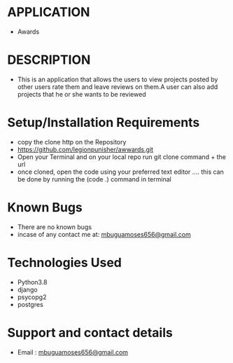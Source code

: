 # APPLICATION
  - Awards


# DESCRIPTION
- This is an application that allows the users to view projects posted by other users rate them and leave reviews on them.A user can also add projects that he or she wants to be reviewed


# Setup/Installation Requirements
- copy the clone http on the Repository
- https://github.com/legionpunisher/awwards.git
- Open your Terminal and on your local repo run git clone command + the url
- once cloned, open the code using your preferred text editor .... this can be done by running the (code .) command in terminal


# Known Bugs
- There are no known bugs 
- incase of any contact me at: mbuguamoses656@gmail.com


# Technologies Used
- Python3.8
- django
- psycopg2
- postgres


# Support and contact details
 - Email : mbuguamoses656@gmail.com